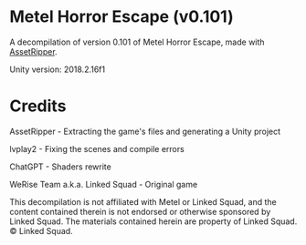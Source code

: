 # Metel Horror Escape (v0.101)
A decompilation of version 0.101 of Metel Horror Escape, made with [AssetRipper](https://github.com/AssetRipper/AssetRipper).

Unity version: 2018.2.16f1

# Credits
AssetRipper - Extracting the game's files and generating a Unity project

lvplay2 - Fixing the scenes and compile errors

ChatGPT - Shaders rewrite

WeRise Team a.k.a. Linked Squad - Original game

This decompilation is not affiliated with Metel or Linked Squad, and the content contained therein is not endorsed or otherwise sponsored by Linked Squad. The materials contained herein are property of Linked Squad. © Linked Squad.


